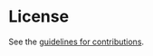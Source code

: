 # License

See the
[guidelines for contributions](https://github.com/chris-wood/deprecate-ffdhe/blob/master/CONTRIBUTING.md).
